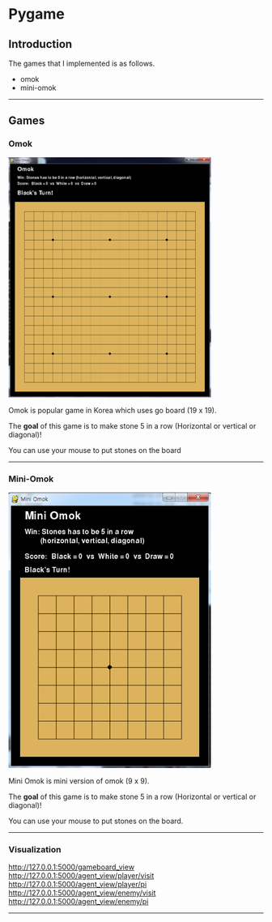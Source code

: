 # Pygame

## Introduction
The games that I implemented is as follows.

- omok
- mini-omok

---

## Games

### Omok

<img src="./images/omok.PNG" width="400px" />



Omok is popular game in Korea which uses go board (19 x 19). 

The **goal** of this game is to make stone 5 in a row (Horizontal or vertical or diagonal)!

You can use your mouse to put stones on the board 

---

### Mini-Omok

<img src="./images/mini_omok.PNG" width="400px" />



Mini Omok is mini version of omok (9 x 9). 

The **goal** of this game is to make stone 5 in a row (Horizontal or vertical or diagonal)!

You can use your mouse to put stones on the board.

---

### Visualization

http://127.0.0.1:5000/gameboard_view
http://127.0.0.1:5000/agent_view/player/visit
http://127.0.0.1:5000/agent_view/player/pi
http://127.0.0.1:5000/agent_view/enemy/visit
http://127.0.0.1:5000/agent_view/enemy/pi

---


